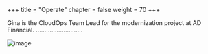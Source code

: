 +++
title = "Operate"
chapter = false
weight = 70
+++


Gina is the CloudOps Team Lead for the modernization project at AD Financial.  ...........................


![image](/images/operate/ad_team_cloudops.png)

